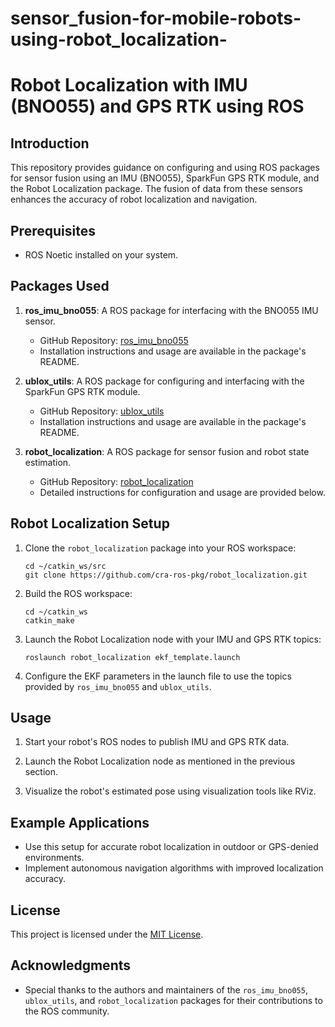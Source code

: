 # sensor_fusion-for-mobile-robots-using-robot_localization-
# Robot Localization with IMU (BNO055) and GPS RTK using ROS

## Introduction

This repository provides guidance on configuring and using ROS packages for sensor fusion using an IMU (BNO055), SparkFun GPS RTK module, and the Robot Localization package. The fusion of data from these sensors enhances the accuracy of robot localization and navigation.

## Prerequisites

- ROS Noetic installed on your system.

## Packages Used

1. **ros_imu_bno055**: A ROS package for interfacing with the BNO055 IMU sensor.

    - GitHub Repository: [ros_imu_bno055](https://github.com/RoboticArts/ros_imu_bno055.git)
    - Installation instructions and usage are available in the package's README.

2. **ublox_utils**: A ROS package for configuring and interfacing with the SparkFun GPS RTK module.

    - GitHub Repository: [ublox_utils](https://github.com/ethz-asl/ublox_utils.git)
    - Installation instructions and usage are available in the package's README.

3. **robot_localization**: A ROS package for sensor fusion and robot state estimation.

    - GitHub Repository: [robot_localization](https://github.com/cra-ros-pkg/robot_localization)
    - Detailed instructions for configuration and usage are provided below.

## Robot Localization Setup

1. Clone the `robot_localization` package into your ROS workspace:

    ```shell
    cd ~/catkin_ws/src
    git clone https://github.com/cra-ros-pkg/robot_localization.git
    ```

2. Build the ROS workspace:

    ```shell
    cd ~/catkin_ws
    catkin_make
    ```

3. Launch the Robot Localization node with your IMU and GPS RTK topics:

    ```shell
    roslaunch robot_localization ekf_template.launch
    ```

4. Configure the EKF parameters in the launch file to use the topics provided by `ros_imu_bno055` and `ublox_utils`.

## Usage

1. Start your robot's ROS nodes to publish IMU and GPS RTK data.

2. Launch the Robot Localization node as mentioned in the previous section.

3. Visualize the robot's estimated pose using visualization tools like RViz.

## Example Applications

- Use this setup for accurate robot localization in outdoor or GPS-denied environments.
- Implement autonomous navigation algorithms with improved localization accuracy.

## License

This project is licensed under the [MIT License](LICENSE).

## Acknowledgments

- Special thanks to the authors and maintainers of the `ros_imu_bno055`, `ublox_utils`, and `robot_localization` packages for their contributions to the ROS community.

